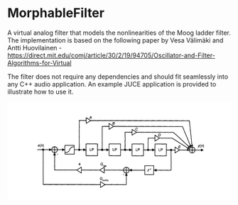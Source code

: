 # MorphableFilter

A virtual analog filter that models the nonlinearities of the Moog ladder filter. The implementation is based on the following paper by Vesa Välimäki and Antti Huovilainen - https://direct.mit.edu/comj/article/30/2/19/94705/Oscillator-and-Filter-Algorithms-for-Virtual

The filter does not require any dependencies and should fit seamlessly into any C++ audio application.  An example JUCE application is provided to illustrate how to use it.

![Block Diagram](blockdiagram.png)
